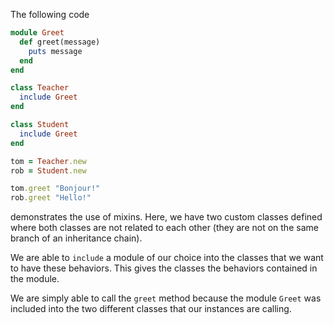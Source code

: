 The following code 
```ruby
module Greet
  def greet(message)
    puts message
  end
end

class Teacher
  include Greet
end

class Student
  include Greet
end

tom = Teacher.new
rob = Student.new

tom.greet "Bonjour!"
rob.greet "Hello!"
```

demonstrates the use of mixins. Here, we have two custom classes defined where both classes are not related to each other (they are not on the same branch of an inheritance chain).

We are able to `include` a module of our choice into the classes that we want to have these behaviors. This gives the classes the behaviors contained in the module. 

We are simply able to call the `greet` method because the module `Greet` was included into the two different classes that our instances are calling.